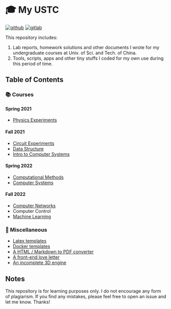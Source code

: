 # 🎓 My USTC
[![github](https://img.shields.io/github/stars/HasiNed/my-ustc?style=social)](https://github.com/HasiNed/my-ustc)
[![gitlab](https://img.shields.io/gitlab/stars/hasined/my-ustc?gitlab_url=https%3A%2F%2Fgit.lug.ustc.edu.cn%2F&style=social)](https://git.lug.ustc.edu.cn/hasined/my-ustc)

This repository includes:

1.   Lab reports, homework solutions and other documents I wrote for my undergraduate courses at Univ. of Sci. and Tech. of China.
2.   Tools, scripts, apps and other tiny stuffs I coded for my own use during this period of time.

## Table of Contents

### 📚 Courses

#### Spring 2021

-   [Physics Experiments](./Courses/Physics%20Experiments/)

#### Fall 2021

-   [Circuit Experiments](./Courses/Circuit%20Experiments/)
-   [Data Structure](./Courses/Data%20Structure/)
-   [Intro to Computer Systems](./Courses/Intro%20to%20Computer%20Systems/)

#### Spring 2022

-   [Computational Methods](./Courses/Computational%20Methods/)
-   [Computer Systems](./Courses/Computer%20Systems/)

#### Fall 2022

-   [Computer Networks](./Courses/Computer%20Networks/)
-   Computer Control
-   [Machine Learning](./Courses/Machine%20Learning/)

### 🔨 Miscellaneous

-   [Latex templates](./Misc/lateX%20templates/)
-   [Docker templates](./Misc/docker%20templates)
-   [A HTML / Markdown to PDF converter](https://github.com/HasiNed/htmlolo)
-   [A front-end love letter](./Misc/vue3%20kokuhaku/)
-   [An incomplete 3D engine](./Misc/opengl%20learning/)

## Notes

This repository is for learning purposes only. I do not encourage any form of plagiarism. If you find any mistakes, please feel free to open an issue and let me know. Thanks!
